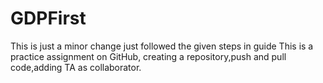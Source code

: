 # GDPFirst
This is just a minor change just followed the given steps in guide 
This is a practice assignment on GitHub, creating a repository,push and pull code,adding TA as collaborator.
